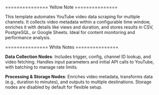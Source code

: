 =============== Yellow Note ===============

This template automates YouTube video data scraping for multiple channels. It collects video metadata within a configurable time window, enriches it with details like views and duration, and stores results in CSV, PostgreSQL, or Google Sheets. Ideal for content monitoring and performance analysis.

=============== White Notes ===============

**Data Collection Nodes**: Includes trigger, config, channel ID lookup, and video fetching. Handles input parameters and initial API calls to YouTube, with batching to manage rate limits.

**Processing & Storage Nodes**: Enriches video metadata, transforms data (e.g., duration to minutes), and outputs to multiple destinations. Storage nodes are disabled by default for flexible setup.